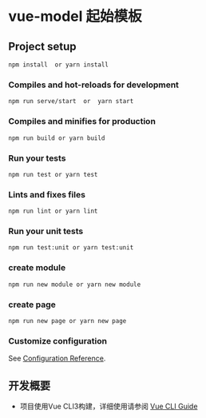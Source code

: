 # vue-model 起始模板

## Project setup
```
npm install  or yarn install
```

### Compiles and hot-reloads for development
```
npm run serve/start  or  yarn start
```

### Compiles and minifies for production
```
npm run build or yarn build
```

### Run your tests
```
npm run test or yarn test
```

### Lints and fixes files
```
npm run lint or yarn lint
```

### Run your unit tests
```
npm run test:unit or yarn test:unit
```

### create module
```
npm run new module or yarn new module
```

### create page
```
npm run new page or yarn new page
```

### Customize configuration
See [Configuration Reference](https://cli.vuejs.org/config/).

## 开发概要
* 项目使用Vue CLI3构建，详细使用请参阅 [Vue CLI Guide](https://cli.vuejs.org/zh/guide/)

